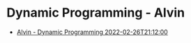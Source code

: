 # Dynamic Programming - Alvin
- [Alvin - Dynamic Programming 2022-02-26T21:12:00](https://app.yougotnote.com/#/playlist/621acae0e33dcf0016c739dd)
 
 